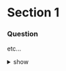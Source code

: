 # Section 1

### Question

etc... 

<details>
<summary>show</summary>
<p>

```yaml
some code...
```
</p>
</details>